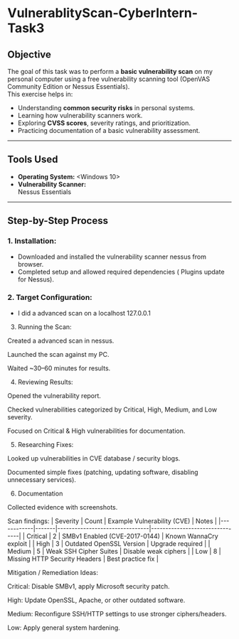 # VulnerablityScan-CyberIntern-Task3
 

##  Objective  
The goal of this task was to perform a **basic vulnerability scan** on my personal computer using a free vulnerability scanning tool (OpenVAS Community Edition or Nessus Essentials).  
This exercise helps in:  
- Understanding **common security risks** in personal systems.  
- Learning how vulnerability scanners work.  
- Exploring **CVSS scores**, severity ratings, and prioritization.  
- Practicing documentation of a basic vulnerability assessment.  

---

##  Tools Used  
- **Operating System:** <Windows 10>  
- **Vulnerability Scanner:**  
    Nessus Essentials  
---

##  Step-by-Step Process  

### 1. Installation:  
- Downloaded and installed the vulnerability scanner nessus from browser.  
- Completed setup and allowed required dependencies ( Plugins update for Nessus).  

### 2. Target Configuration:  
- I did a advanced scan on a localhost 127.0.0.1

 3. Running the Scan:

Created a advanced scan in nessus.

Launched the scan against my PC.

Waited ~30–60 minutes for results.

4. Reviewing Results:

Opened the vulnerability report.

Checked vulnerabilities categorized by Critical, High, Medium, and Low severity.

Focused on Critical & High vulnerabilities for documentation.

5. Researching Fixes:

Looked up vulnerabilities in CVE database / security blogs.

Documented simple fixes (patching, updating software, disabling unnecessary services).

6. Documentation

Collected evidence with screenshots.

Scan findings:
| Severity   | Count | Example Vulnerability (CVE)   | Notes                          |
|------------|-------|--------------------------------|--------------------------------|
| Critical   | 2     | SMBv1 Enabled (CVE-2017-0144) | Known WannaCry exploit         |
| High       | 3     | Outdated OpenSSL Version      | Upgrade required               |
| Medium     | 5     | Weak SSH Cipher Suites        | Disable weak ciphers           |
| Low        | 8     | Missing HTTP Security Headers | Best practice fix              |



Mitigation / Remediation Ideas:

Critical: Disable SMBv1, apply Microsoft security patch.

High: Update OpenSSL, Apache, or other outdated software.

Medium: Reconfigure SSH/HTTP settings to use stronger ciphers/headers.

Low: Apply general system hardening.


